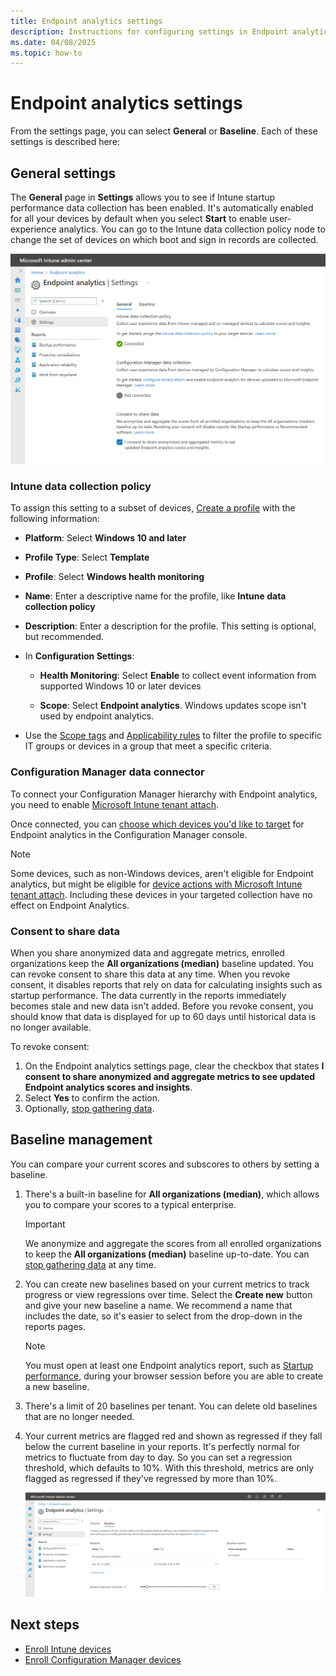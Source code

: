 ```yaml
---
title: Endpoint analytics settings
description: Instructions for configuring settings in Endpoint analytics.
ms.date: 04/08/2025
ms.topic: how-to
---
```


# <a name="bkmk_set"></a> Endpoint analytics settings

From the settings page, you can select **General** or **Baseline**. Each of these settings is described here:

## <a name="bkmk_gen"></a> General settings

The **General** page in **Settings** allows you to see if Intune startup performance data collection has been enabled. It's automatically enabled for all your devices by default when you select **Start** to enable user-experience analytics. You can go to the Intune data collection policy node to change the set of devices on which boot and sign in records are collected.

  [![Endpoint analytics general settings page](media/settings-general.png)](media/settings-general.png#lightbox)

### <a name="bkmk_profile"></a> Intune data collection policy

To assign this setting to a subset of devices, [Create a profile](../intune-service/configuration/device-profile-create.md#create-the-profile) with  the following information:

- **Platform**: Select **Windows 10 and later**

- **Profile Type**: Select **Template**

- **Profile**: Select **Windows health monitoring**

- **Name**: Enter a descriptive name for the profile, like **Intune data collection policy**

- **Description**: Enter a description for the profile. This setting is optional, but recommended.

- In **Configuration Settings**:

  - **Health Monitoring**: Select **Enable** to collect event information from supported Windows 10 or later devices

  - **Scope**: Select **Endpoint analytics**. Windows updates scope isn't used by endpoint analytics.

- Use the [Scope tags](../intune-service/configuration/device-profile-create.md#scope-tags) and [Applicability rules](../intune-service/configuration/device-profile-create.md#applicability-rules) to filter the profile to specific IT groups or devices in a group that meet a specific criteria.

### Configuration Manager data connector

To connect your Configuration Manager hierarchy with Endpoint analytics, you need to enable [Microsoft Intune tenant attach](../configmgr/tenant-attach/device-sync-actions.md).

Once connected, you can [choose which devices you'd like to target](enroll-configmgr.md#bkmk_cm_enroll) for Endpoint analytics in the Configuration Manager console.

> [!NOTE]
> Some devices, such as non-Windows devices, aren't eligible for Endpoint analytics, but might be eligible for [device actions with Microsoft Intune tenant attach](../configmgr/tenant-attach/device-sync-actions.md). Including these devices in your targeted collection have no effect on Endpoint Analytics.

### <a name="bkmk_consent"></a> Consent to share data

When you share anonymized data and aggregate metrics, enrolled organizations keep the **All organizations (median)** baseline updated. You can revoke consent to share this data at any time. When you revoke consent, it disables reports that rely on data for calculating insights such as startup performance. The data currently in the reports immediately becomes stale and new data isn't added. Before you revoke consent, you should know that data is displayed for up to 60 days until historical data is no longer available.

To revoke consent:

1. On the Endpoint analytics settings page, clear the checkbox that states **I consent to share anonymized and aggregate metrics to see updated Endpoint analytics scores and insights**.
1. Select **Yes** to confirm the action.
1. Optionally, [stop gathering data](data-collection.md#bkmk_stop).

## <a name="bkmk_baselines"></a> Baseline management

You can compare your current scores and subscores to others by setting a baseline.

1. There's a built-in baseline for **All organizations (median)**, which allows you to compare your scores to a typical enterprise.

   > [!IMPORTANT]
   > We anonymize and aggregate the scores from all enrolled organizations to keep the **All organizations (median)** baseline up-to-date. You can [stop gathering data](data-collection.md#bkmk_stop) at any time.

1. You can create new baselines based on your current metrics to track progress or view regressions over time. Select the **Create new** button and give your new baseline a name. We recommend a name that includes the date, so it's easier to select from the drop-down in the reports pages.

   > [!NOTE]
   > You must open at least one Endpoint analytics report, such as [Startup performance](startup-performance.md), during your browser session before you are able to create a new baseline.

1. There's a limit of 20 baselines per tenant. You can delete old baselines that are no longer needed.
1. Your current metrics are flagged red and shown as regressed if they fall below the current baseline in your reports. It's perfectly normal for metrics to fluctuate from day to day. So you can set a regression threshold, which defaults to 10%. With this threshold, metrics are only flagged as regressed if they've regressed by more than 10%.

   [![Endpoint analytics baseline settings page](media/settings-baseline.png)](media/settings-baseline.png#lightbox)

## Next steps

- [Enroll Intune devices](enroll-intune.md)
- [Enroll Configuration Manager devices](enroll-configmgr.md)

